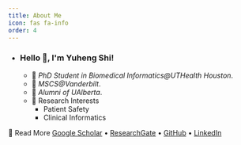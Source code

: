 ```yaml
---
title: About Me
icon: fas fa-info
order: 4
---
```

- ### Hello 👋, I'm Yuheng Shi!

  - 🏫  _PhD Student in Biomedical Informatics@UTHealth Houston_.
  - 🏫  _MSCS@Vanderbilt_.
  - 🏫  _Alumni of UAlberta_.
  - 🔬 Research Interests
    - Patient Safety
    - Clinical Informatics

🔗 Read More
[Google Scholar](https://scholar.google.com/citations?user=wbY71C8AAAAJ&hl=en&inst=10220790398908802146) • [ResearchGate](https://www.researchgate.net/profile/Yuheng-Shi-2) • [GitHub](https://github.com/yuhengUA2077) • [LinkedIn](https://www.linkedin.com/in/yuheng-shi)
